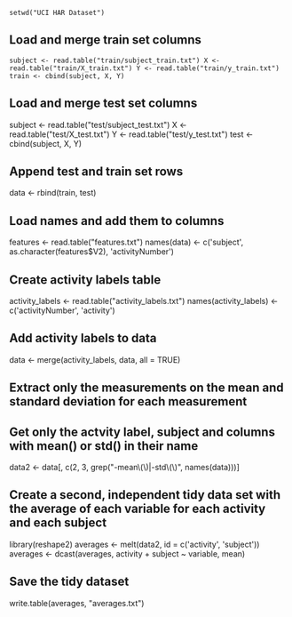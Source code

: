 `setwd("UCI HAR Dataset")`

## Load and merge train set columns
`subject <- read.table("train/subject_train.txt")
X <- read.table("train/X_train.txt")
Y <- read.table("train/y_train.txt")
train <- cbind(subject, X, Y)`


## Load and merge test set columns
subject <- read.table("test/subject_test.txt")
X <- read.table("test/X_test.txt")
Y <- read.table("test/y_test.txt")
test <- cbind(subject, X, Y)


## Append test and train set rows
data <- rbind(train, test)


## Load names and add them to columns
features <- read.table("features.txt")
names(data) <- c('subject', as.character(features$V2), 'activityNumber')


## Create activity labels table
activity_labels <- read.table("activity_labels.txt")
names(activity_labels) <- c('activityNumber', 'activity')


## Add activity labels to data
data <- merge(activity_labels, data, all = TRUE)


## Extract only the measurements on the mean and standard deviation for each measurement 
## Get only the actvity label, subject and columns with mean() or std() in their name
data2 <- data[, c(2, 3, grep("-mean\\(\\)|-std\\(\\)", names(data)))]


## Create a second, independent tidy data set with the average of each variable for each activity and each subject 
library(reshape2)
averages <- melt(data2, id = c('activity', 'subject'))
averages <- dcast(averages, activity + subject ~ variable, mean)


## Save the tidy dataset
write.table(averages, "averages.txt")
